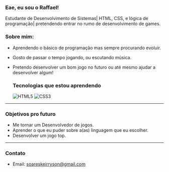### Eae, eu sou o Raffael!

Estudante de Desenvolvimento de Sistemas| HTML, CSS, e lógica de programação| pretendendo entrar no rumo de desenvolvimento de games.

### Sobre mim:
- Aprendendo o básico de programação mas sempre procurando evoluir.
- Gosto de passar o tempo jogando, ou escutando música.
- Pretendo desenvolver um bom jogo no futuro ou até mesmo ajudar a desenvolver algum!

  ### Tecnologias que estou aprendendo
  
  ![HTML5](https://img.shields.io/badge/-HTML5-E34F26?style=flat-square&logo=html5&logoColor=black)
  ![CSS3](https://img.shields.io/badge/-CSS3-1572B6?style=flat-square&logo=css3&logoColor=black)
---
### Objetivos pro futuro
- Me tornar um Desenvolvedor de jogos.
- Aprender o que eu puder sobre a(as) linguagem que eu escolher.
- Desenvolver um jogo top.
---
### Contato
- Email: soareskeirryson@gmail.com

